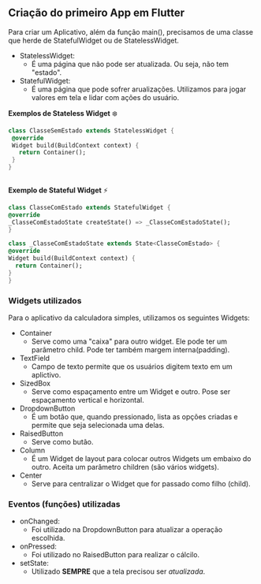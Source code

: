  ## Criação do primeiro App em Flutter
 
Para criar um Aplicativo, além da função main(), precisamos de uma classe que herde de StatefulWidget ou de StatelessWidget.
 - StatelessWidget:
   - É uma página que não pode ser atualizada. Ou seja, não tem "estado".
 - StatefulWidget:
   - É uma página que pode sofrer arualizações. Utilizamos para jogar valores em tela e lidar com ações do usuário.
   
 **Exemplos de Stateless Widget** :snowflake:
 ```dart
 class ClasseSemEstado extends StatelessWidget {
  @override
  Widget build(BuildContext context) {
    return Container();
  }
}
  
 ```
 
  **Exemplo de Stateful Widget** :zap:
  ```dart
  class ClasseComEstado extends StatefulWidget {
  @override
  _ClasseComEstadoState createState() => _ClasseComEstadoState();
}

class _ClasseComEstadoState extends State<ClasseComEstado> {
  @override
  Widget build(BuildContext context) {
    return Container();
  }
}

  ```
  
  ### Widgets utilizados
  
  Para o aplicativo da calculadora simples, utilizamos os seguintes Widgets:
   - Container
     - Serve como uma "caixa" para outro widget. Ele pode ter um parâmetro child. Pode ter também margem interna(padding).
   - TextField
     - Campo de texto permite que os usuários digitem texto em um aplictivo.
   - SizedBox
     - Serve como espaçamento entre um Widget e outro. Pose ser espaçamento vertical e horizontal. 
   - DropdownButton
     - É um botão que, quando pressionado, lista as opções criadas e permite que seja selecionada uma delas.
   - RaisedButton
     - Serve como butão.
   - Column
     - É um Widget de layout para colocar outros Widgets um embaixo do outro. Aceita um parâmetro children (são vários widgets). 
   - Center
     - Serve para centralizar o Widget que for passado como filho (child).
     
  ### Eventos (funções) utilizadas
  
   - onChanged:
     - Foi utilizado na DropdownButton para atualizar a operação escolhida.
   - onPressed:
     - Foi utilizado no RaisedButton para realizar o cálcilo.
   - setState:
     - Utilizado **SEMPRE** que a tela precisou ser *atualizada*.
   
   
   
   
   
   
   
   
   
   
   
   
   
